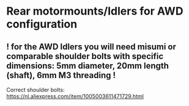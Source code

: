 # Rear motormounts/Idlers for AWD configuration

## ! for the AWD Idlers you will need misumi or comparable shoulder bolts with specific dimensions: 5mm diameter, 20mm length (shaft), 6mm M3 threading !

Correct shoulder bolts: https://nl.aliexpress.com/item/1005003611471729.html

